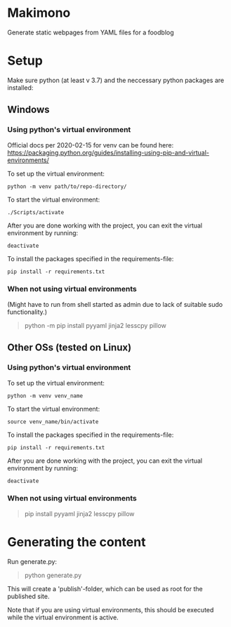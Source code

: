 # Makimono
Generate static webpages from YAML files for a foodblog

# Setup

Make sure python (at least v 3.7) and the neccessary python packages are installed:

## Windows

### Using python's virtual environment

Official docs per 2020-02-15 for venv can be found here:
https://packaging.python.org/guides/installing-using-pip-and-virtual-environments/

To set up the virtual environment:

`python -m venv path/to/repo-directory/`

To start the virtual environment:

`./Scripts/activate`

After you are done working with the project, you can exit the virtual environment by running:

`deactivate`

To install the packages specified in the requirements-file:

`pip install -r requirements.txt`

### When not using virtual environments

(Might have to run from shell started as admin due to lack of suitable sudo functionality.)

> python -m pip install pyyaml jinja2 lesscpy pillow

## Other OSs (tested on Linux)

### Using python's virtual environment

To set up the virtual environment:

`python -m venv venv_name`

To start the virtual environment:

`source venv_name/bin/activate`

To install the packages specified in the requirements-file:

`pip install -r requirements.txt`

After you are done working with the project, you can exit the virtual environment by running:

`deactivate`

### When not using virtual environments

> pip install pyyaml jinja2 lesscpy pillow

# Generating the content

Run generate.py:

> python generate.py

This will create a 'publish'-folder, which can be used as root for the published site.

Note that if you are using virtual environments, this should be executed while the virtual environment is active.

